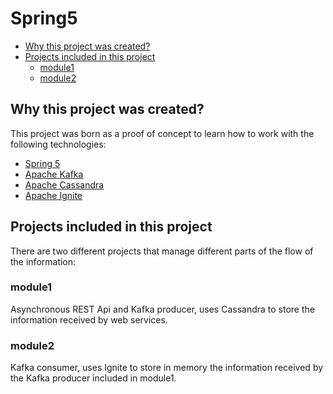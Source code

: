 # Spring5

- [Why this project was created?](#why-this-project-was-created)
- [Projects included in this project](#projects-included-in-this-project)
    - [module1](#module1)
    - [module2](#module2)

## Why this project was created?

This project was born as a proof of concept to learn how to work with the following technologies:

* [Spring 5](https://spring.io)
* [Apache Kafka](http://kafka.apache.org)
* [Apache Cassandra](http://cassandra.apache.org)
* [Apache Ignite](https://ignite.apache.org)

## Projects included in this project

There are two different projects that manage different parts of the flow of the information:

### module1

Asynchronous REST Api and Kafka producer, uses Cassandra to store the information received by web services.

### module2

Kafka consumer, uses Ignite to store in memory the information received by the Kafka producer included in module1.





